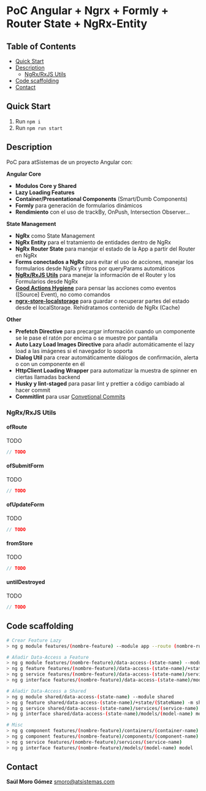# **PoC Angular + Ngrx + Formly + Router State + NgRx-Entity**

## Table of Contents

- [Quick Start](#quick-start)
- [Description](#description)
  - [NgRx/RxJS Utils](#ngrx/rxjs-utils)
- [Code scaffolding](#code-scaffolding)
- [Contact](#contact)

## **Quick Start**

1. Run `npm i`
2. Run `npm run start`

## **Description**

PoC para atSistemas de un proyecto Angular con:

**Angular Core**

- **Modulos Core y Shared**
- **Lazy Loading Features**
- **Container/Presentational Components** (Smart/Dumb Components)
- **Formly** para generación de formularios dinámicos
- **Rendimiento** con el uso de trackBy, OnPush, Intersection Observer...

**State Management**

- **NgRx** como State Management
- **NgRx Entity** para el tratamiento de entidades dentro de NgRx
- **NgRx Router State** para manejar el estado de la App a partir del Router en NgRx
- **Forms conectados a NgRx** para evitar el uso de acciones, manejar los formularios desde NgRx y filtros por queryParams automáticos
- [**NgRx/RxJS Utils**](#ngrx/rxjs-utils) para manejar la información de el Router y los Formularios desde NgRx
- [**Good Actions Hygiene**](https://www.youtube.com/watch?v=JmnsEvoy-gY) para pensar las acciones como eventos ([Source] Event), no como comandos
- [**ngrx-store-localstorage**](https://github.com/btroncone/ngrx-store-localstorage) para guardar o recuperar partes del estado desde el localStorage. Rehidratamos contenido de NgRx (Cache)

**Other**

- **Prefetch Directive** para precargar información cuando un componente se le pase el ratón por encima o se muestre por pantalla
- **Auto Lazy Load Images Directive** para añadir automáticamente el lazy load a las imágenes si el navegador lo soporta
- **Dialog Util** para crear automáticamente diálogos de confirmación, alerta o con un componente en él
- **HttpClient Loading Wrapper** para automatizar la muestra de spinner en ciertas llamadas backend
- **Husky y lint-staged** para pasar lint y prettier a código cambiado al hacer commit
- **Commitlint** para usar [Convetional Commits](https://www.conventionalcommits.org/)

### **NgRx/RxJS Utils**

#### **ofRoute**

TODO

```javascript
// TODO
```

#### **ofSubmitForm**

TODO

```javascript
// TODO
```

#### **ofUpdateForm**

TODO

```javascript
// TODO
```

#### **fromStore**

TODO

```javascript
// TODO
```

#### **untilDestroyed**

TODO

```javascript
// TODO
```

## **Code scaffolding**

```bash
# Crear Feature Lazy
> ng g module features/(nombre-feature) --module app --route (nombre-ruta)

# Añadir Data-Access a Feature
> ng g module features/(nombre-feature)/data-access-(state-name) --module features/(nombre-feature-padre)
> ng g feature features/(nombre-feature)/data-access-(state-name)/+state/(StateName) -m features/(nombre-feature)/data-access-(state-name) --creators --api
> ng g service features/(nombre-feature)/data-access-(state-name)/services/(service-name)
> ng g interface features/(nombre-feature)/data-access-(state-name)/models/(model-name) model

# Añadir Data-Access a Shared
> ng g module shared/data-access-(state-name) --module shared
> ng g feature shared/data-access-(state-name)/+state/(StateName) -m shared/data-access-(state-name) --creators --api
> ng g service shared/data-access-(state-name)/services/(service-name)
> ng g interface shared/data-access-(state-name)/models/(model-name) model

# Misc
> ng g component features/(nombre-feature)/containers/(container-name)
> ng g component features/(nombre-feature)/components/(component-name)
> ng g service features/(nombre-feature)/services/(service-name)
> ng g interface features/(nombre-feature)/models/(model-name) model
```

## Contact

**Saúl Moro Gómez**
[smoro@atsistemas.com](mailto:smoro@atsistemas.com)
